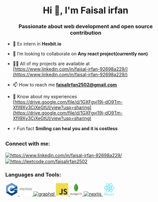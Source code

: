 <h1 align="center">Hi 👋, I'm Faisal irfan</h1>
<h3 align="center">Passionate about web development and open source contribution</h3>

- 🔭 Ex intern in **Hexbit.io**

- 👯 I’m looking to collaborate on **Any react project(currently non)**

- 👨‍💻 All of my projects are available at [https://www.linkedin.com/in/faisal-irfan-92698a229/](https://www.linkedin.com/in/faisal-irfan-92698a229/)

- 📫 How to reach me **faisalirfan2502@gmail.com**

- 📄 Know about my experiences [https://drive.google.com/file/d/1GXFgyj19j-dO9Tm-Xfll9Xy3CiXeGtUl/view?usp=sharing](https://drive.google.com/file/d/1GXFgyj19j-dO9Tm-Xfll9Xy3CiXeGtUl/view?usp=sharing)

- ⚡ Fun fact **Smiling can heal you and it is costless**

<h3 align="left">Connect with me:</h3>
<p align="left">
<a href="https://linkedin.com/in/https://www.linkedin.com/in/faisal-irfan-92698a229/" target="blank"><img align="center" src="https://raw.githubusercontent.com/rahuldkjain/github-profile-readme-generator/master/src/images/icons/Social/linked-in-alt.svg" alt="https://www.linkedin.com/in/faisal-irfan-92698a229/" height="30" width="40" /></a>
<a href="https://www.leetcode.com/https://leetcode.com/faisalirfan2502" target="blank"><img align="center" src="https://raw.githubusercontent.com/rahuldkjain/github-profile-readme-generator/master/src/images/icons/Social/leet-code.svg" alt="https://leetcode.com/faisalirfan2502" height="30" width="40" /></a>
</p>

<h3 align="left">Languages and Tools:</h3>
<p align="left"> <a href="https://www.w3schools.com/cpp/" target="_blank" rel="noreferrer"> <img src="https://raw.githubusercontent.com/devicons/devicon/master/icons/cplusplus/cplusplus-original.svg" alt="cplusplus" width="40" height="40"/> </a> <a href="https://expressjs.com" target="_blank" rel="noreferrer"> <img src="https://raw.githubusercontent.com/devicons/devicon/master/icons/express/express-original-wordmark.svg" alt="express" width="40" height="40"/> </a> <a href="https://graphql.org" target="_blank" rel="noreferrer"> <img src="https://www.vectorlogo.zone/logos/graphql/graphql-icon.svg" alt="graphql" width="40" height="40"/> </a> <a href="https://developer.mozilla.org/en-US/docs/Web/JavaScript" target="_blank" rel="noreferrer"> <img src="https://raw.githubusercontent.com/devicons/devicon/master/icons/javascript/javascript-original.svg" alt="javascript" width="40" height="40"/> </a> <a href="https://www.mongodb.com/" target="_blank" rel="noreferrer"> <img src="https://raw.githubusercontent.com/devicons/devicon/master/icons/mongodb/mongodb-original-wordmark.svg" alt="mongodb" width="40" height="40"/> </a> <a href="https://nextjs.org/" target="_blank" rel="noreferrer"> <img src="https://cdn.worldvectorlogo.com/logos/nextjs-2.svg" alt="nextjs" width="40" height="40"/> </a> <a href="https://reactjs.org/" target="_blank" rel="noreferrer"> <img src="https://raw.githubusercontent.com/devicons/devicon/master/icons/react/react-original-wordmark.svg" alt="react" width="40" height="40"/> </a> </p>
